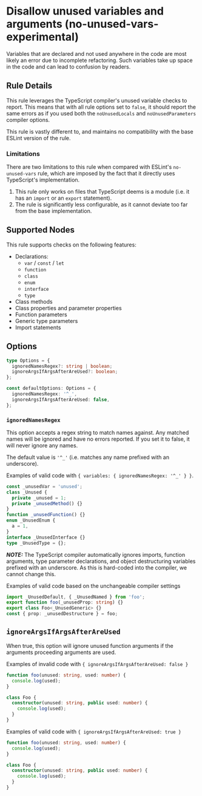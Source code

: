 # Disallow unused variables and arguments (no-unused-vars-experimental)

Variables that are declared and not used anywhere in the code are most likely an error due to incomplete refactoring. Such variables take up space in the code and can lead to confusion by readers.

## Rule Details

This rule leverages the TypeScript compiler's unused variable checks to report. This means that with all rule options set to `false`, it should report the same errors as if you used both the `noUnusedLocals` and `noUnusedParameters` compiler options.

This rule is vastly different to, and maintains no compatibility with the base ESLint version of the rule.

### Limitations

There are two limitations to this rule when compared with ESLint's `no-unused-vars` rule, which are imposed by the fact that it directly uses TypeScript's implementation.

1. This rule only works on files that TypeScript deems is a module (i.e. it has an `import` or an `export` statement).
2. The rule is significantly less configurable, as it cannot deviate too far from the base implementation.

## Supported Nodes

This rule supports checks on the following features:

- Declarations:
  - `var` / `const` / `let`
  - `function`
  - `class`
  - `enum`
  - `interface`
  - `type`
- Class methods
- Class properties and parameter properties
- Function parameters
- Generic type parameters
- Import statements

## Options

```ts
type Options = {
  ignoredNamesRegex?: string | boolean;
  ignoreArgsIfArgsAfterAreUsed?: boolean;
};

const defaultOptions: Options = {
  ignoredNamesRegex: '^_',
  ignoreArgsIfArgsAfterAreUsed: false,
};
```

### `ignoredNamesRegex`

This option accepts a regex string to match names against.
Any matched names will be ignored and have no errors reported.
If you set it to false, it will never ignore any names.

The default value is `'^_'` (i.e. matches any name prefixed with an underscore).

Examples of valid code with `{ variables: { ignoredNamesRegex: '^_' } }`.

```ts
const _unusedVar = 'unused';
class _Unused {
  private _unused = 1;
  private _unusedMethod() {}
}
function _unusedFunction() {}
enum _UnusedEnum {
  a = 1,
}
interface _UnusedInterface {}
type _UnusedType = {};
```

**_NOTE:_** The TypeScript compiler automatically ignores imports, function arguments, type parameter declarations, and object destructuring variables prefixed with an underscore.
As this is hard-coded into the compiler, we cannot change this.

Examples of valid code based on the unchangeable compiler settings

```ts
import _UnusedDefault, { _UnusedNamed } from 'foo';
export function foo(_unusedProp: string) {}
export class Foo<_UnusedGeneric> {}
const { prop: _unusedDestructure } = foo;
```

## `ignoreArgsIfArgsAfterAreUsed`

When true, this option will ignore unused function arguments if the arguments proceeding arguments are used.

Examples of invalid code with `{ ignoreArgsIfArgsAfterAreUsed: false }`

```ts
function foo(unused: string, used: number) {
  console.log(used);
}

class Foo {
  constructor(unused: string, public used: number) {
    console.log(used);
  }
}
```

Examples of valid code with `{ ignoreArgsIfArgsAfterAreUsed: true }`

```ts
function foo(unused: string, used: number) {
  console.log(used);
}

class Foo {
  constructor(unused: string, public used: number) {
    console.log(used);
  }
}
```

